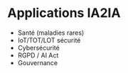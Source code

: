 # Applications IA2IA
- Santé (maladies rares)
- IoT/TOT/LOT sécurité
- Cybersécurité
- RGPD / AI Act
- Gouvernance
